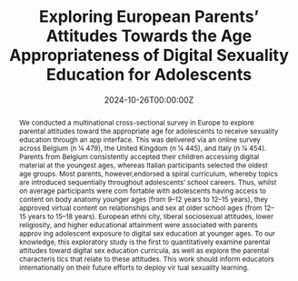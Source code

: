 ---
abstract: "We conducted a multinational cross-sectional survey in Europe to explore parental attitudes toward the appropriate age for adolescents to receive sexuality education through an app interface. This was delivered via an online survey across Belgium (n ¼ 479), the United Kingdom (n ¼ 445), and Italy (n ¼ 454). Parents from Belgium consistently accepted their children accessing digital material at the youngest ages, whereas Italian participants selected the oldest age groups. Most parents, however,endorsed a spiral curriculum, whereby topics are introduced sequentially throughout adolescents’ school careers. Thus, whilst on average participants were com­ fortable with adolescents having access to content on body anatomy younger ages (from 9–12 years to 12–15 years), they approved virtual content on relationships and sex at older school ages (from 12–15 years to 15–18 years). European ethni­ city, liberal sociosexual attitudes, lower religiosity, and higher educational attainment were associated with parents approv­ ing adolescent exposure to digital sex education at younger ages. To our knowledge, this exploratory study is the first to quantitatively examine parental attitudes toward digital sex education curricula, as well as explore the parental characteris­ tics that relate to these attitudes. This work should inform educators internationally on their future efforts to deploy vir­ tual sexuality learning."
authors:
- Talia Hubble
- Luca Carbone
- Laura Vandenbosch
- Jaan Toelen
- David De Coninck
date: "2024-10-26T00:00:00Z"
doi: "https://www.tandfonline.com/doi/full/10.1080/15546128.2024.2415304"
featured: false
image:
  caption: ""
  focal_point: ""
  preview_only: false
projects: [mimic]
publication: "American Journal of Sexuality Education"
publication_short: ""
publication_types:
- "2"
publishDate: ""
slides: ""
summary:
tags:
- Videogame
- Need satisfaction
- Well-being
- Self-esteem
- Adolescence
title: "Exploring European Parents’ Attitudes Towards the Age Appropriateness of Digital Sexuality Education for Adolescents"
url_code: ""
url_dataset: ""
url_pdf: "https://www.tandfonline.com/doi/full/10.1080/15546128.2024.2415304"
url_poster: ""
url_project: ""
url_slides: ""
url_source: ""
url_video: ""
---